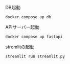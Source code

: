 DB起動

```
docker compose up db
```

APIサーバー起動

```
docker compose up fastapi
```


stremlitの起動

```
streamlit run streamlit.py
```
